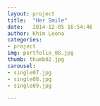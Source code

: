```yaml
---
layout: project
title:  "Her Smile"
date:   2014-12-05 16:54:46
author: Khim Leena
categories:
- project
img: portfolio_08.jpg
thumb: thumb02.jpg
carousel:
- single07.jpg
- single08.jpg
- single09.jpg

---
```



